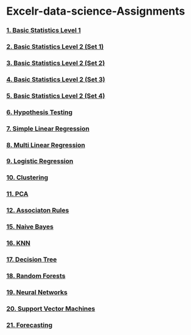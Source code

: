 # Excelr-data-science-Assignments

### [1. Basic Statistics Level 1](https://github.com/VegeTa2107/Basic-Statistics-1.git)
### [2. Basic Statistics Level 2 (Set 1)](https://github.com/VegeTa2107/Basic-Statistics-2-set1-.git)
### [3. Basic Statistics Level 2 (Set 2)](https://github.com/VegeTa2107/Basic-Statistics-2-set2.git)
### [4. Basic Statistics Level 2 (Set 3)](https://github.com/VegeTa2107/Basic-Statistics-2-set3.git)
### [5. Basic Statistics Level 2 (Set 4)](https://github.com/VegeTa2107/Basic-Statistics-2-set4.git)
### [6. Hypothesis Testing](https://github.com/Kshitij-2107/Hypothesis-testing.git)
### [7. Simple Linear Regression](https://github.com/Kshitij-2107/Simple-Linear-Regression.git)
### [8. Multi Linear Regression](https://github.com/Kshitij-2107/Multi-Linear-Regression.git)
### [9. Logistic Regression](https://github.com/Kshitij-2107/Logistic-Regression.git)
### [10. Clustering](https://github.com/Kshitij-2107/Clustering.git)
### [11. PCA](https://github.com/Kshitij-2107/PCA.git)
### [12. Associaton Rules](https://github.com/Kshitij-2107/Association-Rules.git)
### [15. Naive Bayes](https://github.com/Kshitij-2107/Naive-Bayes.git)
### [16. KNN](https://github.com/Kshitij-2107/KNN.git)
### [17. Decision Tree](https://github.com/Kshitij-2107/Decision-Tree.git)
### [18. Random Forests](https://github.com/Kshitij-2107/Random-Forests.git)
### [19. Neural Networks](https://github.com/Kshitij-2107/Neural-Networks.git)
### [20. Support Vector Machines](https://github.com/Kshitij-2107/Support-Vector-Machines.git)
### [21. Forecasting](https://github.com/Kshitij-2107/Forecasting.git)
